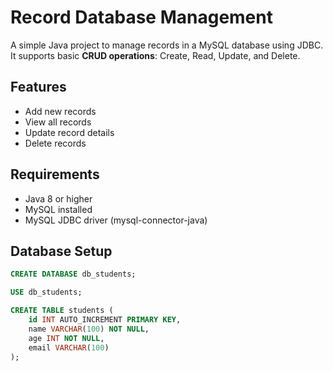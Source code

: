 # Record Database Management

A simple Java project to manage records in a MySQL database using
JDBC.  
It supports basic **CRUD operations**: Create, Read, Update, and Delete.

## Features

-   Add new records  
-   View all records  
-   Update record details  
-   Delete records  

## Requirements

-   Java 8 or higher  
-   MySQL installed  
-   MySQL JDBC driver (mysql-connector-java)  

## Database Setup

```sql
CREATE DATABASE db_students;

USE db_students;

CREATE TABLE students (
    id INT AUTO_INCREMENT PRIMARY KEY,
    name VARCHAR(100) NOT NULL,
    age INT NOT NULL,
    email VARCHAR(100)
);
